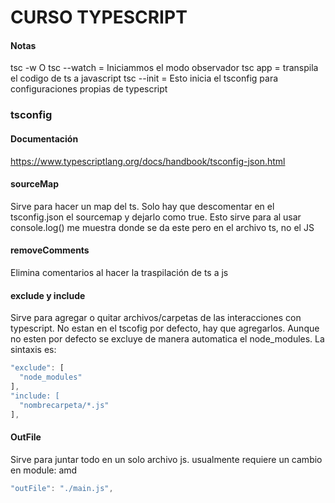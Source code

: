 # CURSO TYPESCRIPT

#### Notas
tsc -w O tsc --watch = Iniciammos el modo observador
tsc app = transpila el codigo de ts a javascript
tsc --init = Esto inicia el tsconfig para configuraciones propias de typescript

### tsconfig

#### Documentación
https://www.typescriptlang.org/docs/handbook/tsconfig-json.html

#### sourceMap
Sirve para hacer un map del ts. Solo hay que descomentar en el tsconfig.json el sourcemap y dejarlo como true.
Esto sirve para al usar console.log() me muestra donde se da este pero en el archivo ts, no el JS

#### removeComments
Elimina comentarios al hacer la traspilación de ts a js

#### exclude y include
Sirve para agregar o quitar archivos/carpetas de las interacciones con typescript. No estan en el tscofig por defecto, hay que agregarlos. Aunque no esten por defecto se excluye de manera automatica el node_modules. La sintaxis es:

```js
"exclude": [
  "node_modules"
],
"include: [
  "nombrecarpeta/*.js"
],
```
#### OutFile
Sirve para juntar todo en un solo archivo js. usualmente requiere un cambio en module: amd
```js
"outFile": "./main.js",
```